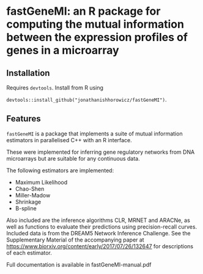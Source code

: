 # fastGeneMI: an R package for computing the mutual information between the expression profiles of genes in a microarray #

## Installation

Requires `devtools`. Install from R using

```devtools::install_github("jonathanishhorowicz/fastGeneMI")```.

## Features

`fastGeneMI` is a package that implements a suite of mutual information estimators in parallelised C++ with an R interface.

These were implemented for inferring gene regulatory networks from DNA microarrays but are suitable for any continuous data.

The following estimators are implemented:

* Maximum Likelihood
* Chao-Shen
* Miller-Madow
* Shrinkage
* B-spline

Also included are the inference algorithms CLR, MRNET and ARACNe, as well as functions to evaluate their predictions using precision-recall curves. Included data is from the DREAM5 Network Inference Challenge. See the Supplementary Material of the accompanying paper at https://www.biorxiv.org/content/early/2017/07/26/132647 for descriptions of each estimator.

Full documentation is available in fastGeneMI-manual.pdf

